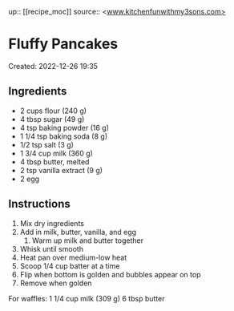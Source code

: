 up:: [[recipe_moc]]
source:: <www.kitchenfunwithmy3sons.com>

# Fluffy Pancakes

Created: 2022-12-26 19:35

## Ingredients

- 2 cups flour (240 g)
- 4 tbsp sugar (49 g)
- 4 tsp baking powder (16 g)
- 1 1/4 tsp baking soda (8 g)
- 1/2 tsp salt (3 g)
- 1 3/4 cup milk (360 g)
- 4 tbsp butter, melted
- 2 tsp vanilla extract (9 g)
- 2 egg

## Instructions

1. Mix dry ingredients
2. Add in milk, butter, vanilla, and egg
	1. Warm up milk and butter together 
3. Whisk until smooth
4. Heat pan over medium-low heat
5. Scoop 1/4 cup batter at a time
6. Flip when bottom is golden and bubbles appear on top
7. Remove when golden


For waffles:
1 1/4 cup milk (309 g)
6 tbsp butter